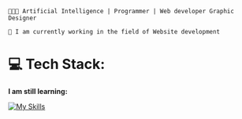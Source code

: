 ```
👨🏻‍💻 Artificial Intelligence | Programmer | Web developer Graphic Designer

🧠 I am currently working in the field of Website development
```

# 💻 Tech Stack:

**I am still learning:**<br>

[![My Skills](https://skillicons.dev/icons?i=html,css,js,bootstrap,react,python,flask,django,fastapi,qt,postgres,sqlite,ubuntu,github,docker,postman,vscode,visualstudio,xd,tensorflow,laravel,php,opencv,dotnet,cs)](https://skillicons.dev)
